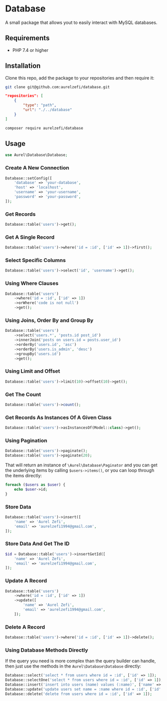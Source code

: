 # Database

A small package that allows yout to easily interact with MySQL databases.

## Requirements

- PHP 7.4 or higher

## Installation

Clone this repo, add the package to your repositories and then require it:

```bash
git clone git@github.com:aurelzefi/database.git
```

```json
"repositories": [
    {
        "type": "path",
        "url": "./../database"
    }
]
```

```bash
composer require aurelzefi/database
```

## Usage

```php
use Aurel\Database\Database;
```

### Create A New Connection

```php
Database::setConfig([
    'database' => 'your-database',
    'host' => 'localhost',
    'username' => 'your-username',
    'password' => 'your-password',
]);
```

### Get Records

```php
Database::table('users')->get();
```

### Get A Single Record

```php
Database::table('users')->where('id = :id', ['id' => 1])->first();
```

### Select Specific Columns

```php
Database::table('users')->select('id', 'username')->get();
```

### Using Where Clauses

```php
Database::table('users')
    ->where('id = :id', ['id' => 1])
    ->orWhere('code is not null')
    ->get();
```

### Using Joins, Order By and Group By

```php
Database::table('users')
    ->select('users.*', 'posts.id post_id')
    ->innerJoin('posts on users.id = posts.user_id')
    ->orderBy('users.id', 'asc')
    ->orderBy('users.is_admin', 'desc')
    ->groupBy('users.id')
    ->get();
```

### Using Limit and Offset

```php
Database::table('users')->limit(10)->offset(10)->get();
```

### Get The Count

```php
Database::table('users')->count();
```

### Get Records As Instances Of A Given Class

```php
Database::table('users')->asInstancesOf(Model::class)->get();
```

### Using Pagination

```php
Database::table('users')->paginate();
Database::table('users')->paginate(20);
```

That will return an instance of `\Aurel\Database\Paginator` and you can get the underlying
items by calling `$users->items()`, or you can loop through the items directly:

```php
foreach ($users as $user) {
    echo $user->id;
}
```

### Store Data

```php
Database::table('users')->insert([
    'name' => 'Aurel Zefi',
    'email' => 'aurelzefi1994@gmail.com',
]);
```

### Store Data And Get The ID

```php
$id = Database::table('users')->insertGetId([
    'name' => 'Aurel Zefi',
    'email' => 'aurelzefi1994@gmail.com',
]);
```

### Update A Record

```php
Database::table('users')
    ->where('id = :id', ['id' => 1])
    ->update([
        'name' => 'Aurel Zefi',
        'email' => 'aurelzefi1994@gmail.com',
    ]);
```

### Delete A Record

```php
Database::table('users')->where('id = :id', ['id' => 1])->delete();
```

### Using Database Methods Directly

If the query you need is more complex than the query builder can handle, then just use the methods in the `Aurel\Database\Database` directly:

```php
Database::select('select * from users where id = :id', ['id' => 1]);
Database::selectOne('select * from users where id = :id', ['id' => 1]);
Database::insert('insert into users (name) values (:name)', ['name' => 'Aurel Zefi']);
Database::update('update users set name = :name where id = :id', ['id' => 1, 'name' => 'Aurel Zefi']);
Database::delete('delete from users where id = :id', ['id' => 1]);
```
